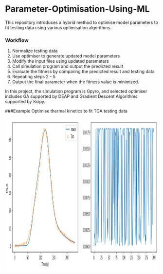 # Parameter-Optimisation-Using-ML

This repository introduces a hybrid method to optimise model parameters to fit testing data using various optimisation algorithms.

### Workflow
1. Normalize testing data
2. Use optimiser to generate updated model parameters
3. Modify the input files using updated parameters
4. Call simulation program and output the predicted result
5. Evaluate the fitness by comparing the predicted result and testing data
6. Repeating steps 2 - 5
7. Output the final parameter when the fitness value is minimized.

In this project, the simulation program is Gpyro, and selected optimiser includes GA supported by DEAP and Gradient Descent Algorithms supported by Scipy.

###Example
Optimise thermal kinetics to fit TGA testing data

<img src="images/GA.png" width="800" height="500">